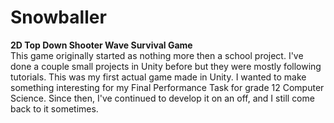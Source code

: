 # Snowballer
**2D Top Down Shooter Wave Survival Game**
<br> This game originally started as nothing more then a school project. I've done a couple small projects in Unity before but they were mostly following tutorials. This was my first actual game made in Unity. I wanted to make something interesting for my Final Performance Task for grade 12 Computer Science. Since then, I've continued to develop it on an off, and I still come back to it sometimes. 
